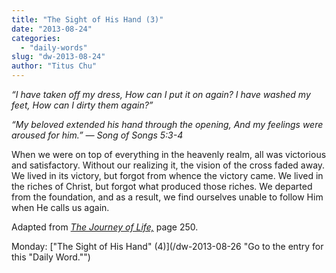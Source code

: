 ```yaml
---
title: "The Sight of His Hand (3)"
date: "2013-08-24"
categories: 
  - "daily-words"
slug: "dw-2013-08-24"
author: "Titus Chu"
---
```


_“I have taken off my dress, How can I put it on again? I have washed my feet, How can I dirty them again?”_

_“My beloved extended his hand through the opening,_ _And my feelings were aroused for him.”_ _— Song of Songs 5:3-4_

When we were on top of everything in the heavenly realm, all was victorious and satisfactory. Without our realizing it, the vision of the cross faded away. We lived in its victory, but forgot from whence the victory came. We lived in the riches of Christ, but forgot what produced those riches. We departed from the foundation, and as a result, we find ourselves unable to follow Him when He calls us again.

Adapted from _[The Journey of Life,](/book-journey "Go to the listing for this book.")_ page 250.

Monday: ["The Sight of His Hand" (4)](/dw-2013-08-26 "Go to the entry for this "Daily Word."")
